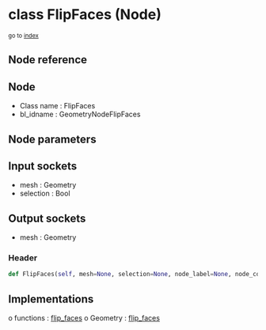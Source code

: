 # class FlipFaces (Node)

<sub>go to [index](/docs/index.md)</sub>

## Node reference

Node
----
 - Class name : FlipFaces
 - bl_idname : GeometryNodeFlipFaces

Node parameters
---------------

Input sockets
-------------
 - mesh : Geometry
 - selection : Bool

Output sockets
--------------
 - mesh : Geometry

### Header

``` python
def FlipFaces(self, mesh=None, selection=None, node_label=None, node_color=None):
```

## Implementations

o functions : [flip_faces](#flip_faces)
o Geometry : [flip_faces](#flip_faces) 

